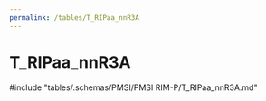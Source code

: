 ```yaml
---
permalink: /tables/T_RIPaa_nnR3A
---
```

# T_RIPaa_nnR3A
<!-- SPDX-License-Identifier: MPL-2.0 -->

<!-- ATTENTION : Ne pas supprimer ou modifier la ligne ci-dessous -->
#include "tables/.schemas/PMSI/PMSI RIM-P/T_RIPaa_nnR3A.md"
<!-- ATTENTION : Ne pas supprimer ou modifier la ligne ci-dessus -->
